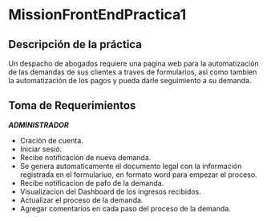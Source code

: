 # MissionFrontEndPractica1

## Descripción de la práctica

Un despacho de abogados requiere una pagina web para la automatización de las demandas de sus clientes a traves de formularios, asi como tambien la automatización de los pagos y pueda darle seguimiento a su demanda.

## Toma de Requerimientos

***ADMINISTRADOR***

* Cración de cuenta.
* Iniciar sesió.
* Recibe notificación de nueva demanda.
* Se genera automaticamente el documento legal con la información registrada en el formulariuo, en formato word para empezar el proceso.
* Recibe notificacion de pafo de la demanda.
* Visualizacion del Dashboard de los ingresos recibidos.
* Actualizar el proceso de la demanda.
* Agregar comentarios en cada paso del proceso de la demanda.
